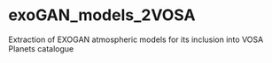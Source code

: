 # exoGAN_models_2VOSA
Extraction of EXOGAN atmospheric models for its inclusion into VOSA Planets catalogue
